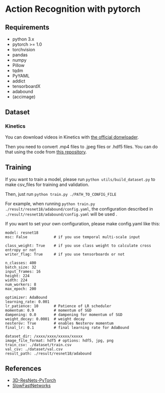 # Action Recognition with pytorch

## Requirements
* python 3.x
* pytorch >= 1.0
* torchvision
* pandas
* numpy
* Pillow
* tqdm
* PyYAML
* addict
* tensorboardX
* adabound
* (accimage)

## Dataset
### Kinetics

You can download videos in Kinetics with [the official donwloader](https://github.com/activitynet/ActivityNet/tree/master/Crawler/Kinetics).

Then you need to convert .mp4 files to .jpeg files or .hdf5 files.
You can do that using the code from [this repository](https://github.com/kenshohara/3D-ResNets-PyTorch/tree/work).

## Training
If you want to train a model, please run `python utils/build_dataset.py` to make csv_files for training and validation.

Then, just run `python train.py ./PATH_TO_CONFIG_FILE`

For example, when running `python train.py ./result/resnet18/adabound/config.yaml`,
the configuration described in `./result/resnet18/adabound/config.yaml` will be used .

If you want to set your own configuration, please make config.yaml like this:
```
model: resnet18
msc: False            # if you use temporal multi-scale input

class_weight: True    # if you use class weight to calculate cross entropy or not
writer_flag: True     # if you use tensorboardx or not

n_classes: 400
batch_size: 32
input_frames: 16
height: 224
width: 224
num_workers: 8
max_epoch: 200

optimizer: AdaBound
learning_rate: 0.001
lr_patience: 10       # Patience of LR scheduler
momentum: 0.9         # momentum of SGD
dampening: 0.0        # dampening for momentum of SGD
weight_decay: 0.0001  # weight decay
nesterov: True        # enables Nesterov momentum
final_lr: 0.1         # final learning rate for AdaBound

dataset_dir: /xxxx/xxxx/xxxxx/xxxxx
image_file_format: hdf5 # options: hdf5, jpg, png
train_csv: ./dataset/train.csv
val_csv: ./dataset/val.csv
result_path: ./result/resnet18/adabound
```

## References
* [3D-ResNets-PyTorch](https://github.com/kenshohara/3D-ResNets-PyTorch)
* [SlowFastNetworks](https://github.com/r1ch88/SlowFastNetworks)

